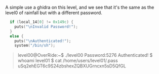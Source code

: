 A simple use a ghidra on this level, and we see that it's the same as the level0 of rainfall but with a different password.

```c
  if (local_14[0] != 0x149c) {
    puts("\nInvalid Password!");
  }
  else {
    puts("\nAuthenticated!");
    system("/bin/sh");

```



> level00@OverRide:~$ ./level00 
> Password:5276
> Authenticated!
> $ whoami
> level01
> $ cat /home/users/level01/.pass
> uSq2ehEGT6c9S24zbshexZQBXUGrncxn5sD5QfGL